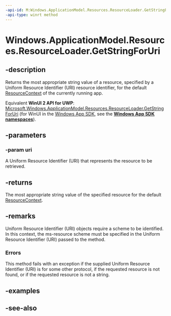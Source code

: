 ```yaml
---
-api-id: M:Windows.ApplicationModel.Resources.ResourceLoader.GetStringForUri(Windows.Foundation.Uri)
-api-type: winrt method
---
```


<!-- Method syntax
public string GetStringForUri(Windows.Foundation.Uri uri)
-->

# Windows.ApplicationModel.Resources.ResourceLoader.GetStringForUri

## -description
Returns the most appropriate string value of a resource, specified by a Uniform Resource Identifier (URI) resource identifier, for the default [ResourceContext](../windows.applicationmodel.resources.core/resourcecontext.md) of the currently running app.

Equivalent **WinUI 2 API for UWP**: [Microsoft.Windows.ApplicationModel.Resources.ResourceLoader.GetStringForUri](/windows/windows-app-sdk/api/winrt/microsoft.windows.applicationmodel.resources.resourceloader.getstringforuri) (for WinUI in the [Windows App SDK](/windows/apps/windows-app-sdk/), see the **[Windows App SDK namespaces](/windows/windows-app-sdk/api/winrt/)**).

## -parameters
### -param uri
A Uniform Resource Identifier (URI) that represents the resource to be retrieved.

## -returns
The most appropriate string value of the specified resource for the default [ResourceContext](../windows.applicationmodel.resources.core/resourcecontext.md).

## -remarks
Uniform Resource Identifier (URI) objects require a scheme to be identified. In this context, the ms-resource scheme must be specified in the Uniform Resource Identifier (URI) passed to the method.

### Errors

This method fails with an exception if the supplied Uniform Resource Identifier (URI) is for some other protocol, if the requested resource is not found, or if the requested resource is not a string.

## -examples

## -see-also
